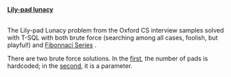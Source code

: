 <b>
  <a href="http://www.cs.ox.ac.uk/admissions/undergraduate/how_to_apply/sample_interview_problems.html">Lily-pad lunacy</a>
</b>
<br>
<br>
<p>
  The Lily-pad Lunacy problem from the Oxford CS interview samples solved with T-SQL with both brute force (searching among all cases, foolish, but playful!)  
  and 
  <a href="https://github.com/timothymahajan/Interesting-Stuff/blob/master/Lily-pad%20Lunacy/Lily-pad%20lunacy%20with%20Fibonacci.sql">Fibonnaci Series</a> .

There are two brute force solutions. In the <a href="https://github.com/timothymahajan/Interesting-Stuff/blob/master/Lily-pad%20Lunacy/Lily-pad%20lunacy%20with%20brute%20force.sql">first</a>, the number of pads is hardcoded; in the <a href="https://github.com/timothymahajan/Interesting-Stuff/blob/master/Lily-pad%20Lunacy/Lily-pad%20lunacy%20with%20brute%20force%20dynamic%20solution%20that%20takes%20parameter.sql">second</a>, it is a parameter.


